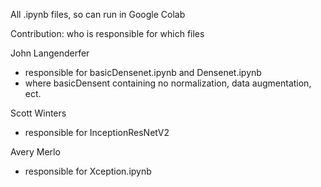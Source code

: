 
All .ipynb files, so can run in Google Colab


Contribution: who is responsible for which files

John Langenderfer
- responsible for basicDensenet.ipynb and Densenet.ipynb
- where basicDensent containing no normalization, data augmentation, ect. 

Scott Winters
- responsible for InceptionResNetV2

Avery Merlo
- responsible for Xception.ipynb
